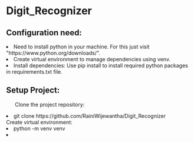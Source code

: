 # Digit_Recognizer

<h2>Configuration need:</h2>

<li>Need to install python in your machine. For this just visit "https://www.python.org/downloads/".</li>
<li>Create virtual environment to manage dependencies using venv.</li>
<li>Install dependencies: Use pip install to install required python packages in requirements.txt file.</li>

<h2>Setup Project:</h2>


<ol>Clone the project repository:</ol>
<li>git clone https://github.com/RainiWijewantha/Digit_Recognizer</li>
Create virtual environment:
<li>python -m venv venv</li>
<li></li>
